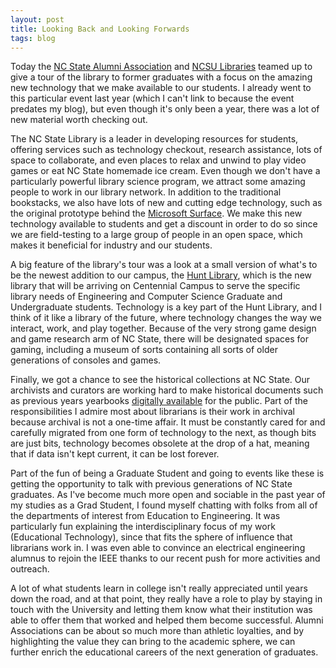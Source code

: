 ```yaml
---
layout: post
title: Looking Back and Looking Forwards
tags: blog
---
```


Today the <a href="http://alumni.ncsu.edu">NC State Alumni Association</a> and <a href="http://lib.ncsu.edu">NCSU Libraries</a> teamed up to give a tour of the library to former graduates with a focus on the amazing new technology that we make available to our students. I already went to this particular event last year (which I can't link to because the event predates my blog), but even though it's only been a year, there was a lot of new material worth checking out.

The NC State Library is a leader in developing resources for students, offering services such as technology checkout, research assistance, lots of space to collaborate, and even places to relax and unwind to play video games or eat NC State homemade ice cream. Even though we don't have a particularly powerful library science program, we attract some amazing people to work in our library network. In addition to the traditional bookstacks, we also have lots of new and cutting edge technology, such as the original prototype behind the <a href="http://en.wikipedia.org/wiki/Microsoft_PixelSense">Microsoft Surface</a>. We make this new technology available to students and get a discount in order to do so since we are field-testing to a large group of people in an open space, which makes it beneficial for industry and our students.

A big feature of the library's tour was a look at a small version of what's to be the newest addition to our campus, the <a href="http://www.lib.ncsu.edu/huntlibrary/">Hunt Library</a>, which is the new library that will be arriving on Centennial Campus to serve the specific library needs of Engineering and Computer Science Graduate and Undergraduate students. Technology is a key part of the Hunt Library, and I think of it like a library of the future, where technology changes the way we interact, work, and play together. Because of the very strong game design and game research arm of NC State, there will be designated spaces for gaming, including a museum of sorts containing all sorts of older generations of consoles and games.

Finally, we got a chance to see the historical collections at NC State. Our archivists and curators are working hard to make historical documents such as previous years yearbooks <a href="http://historicalstate.lib.ncsu.edu/">digitally available</a> for the public. Part of the responsibilities I admire most about librarians is their work in archival because archival is not a one-time affair. It must be constantly cared for and carefully migrated from one form of technology to the next, as though bits are just bits, technology becomes obsolete at the drop of a hat, meaning that if data isn't kept current, it can be lost forever.

Part of the fun of being a Graduate Student and going to events like these is getting the opportunity to talk with previous generations of NC State graduates. As I've become much more open and sociable in the past year of my studies as a Grad Student, I found myself chatting with folks from all of the departments of interest from Education to Engineering. It was particularly fun explaining the interdisciplinary focus of my work (Educational Technology), since that fits the sphere of influence that librarians work in. I was even able to convince an electrical engineering alumnus to rejoin the IEEE thanks to our recent push for more activities and outreach.

A lot of what students learn in college isn't really appreciated until years down the road, and at that point, they really have a role to play by staying in touch with the University and letting them know what their institution was able to offer them that worked and helped them become successful. Alumni Associations can be about so much more than athletic loyalties, and by highlighting the value they can bring to the academic sphere, we can further enrich the educational careers of the next generation of graduates.
